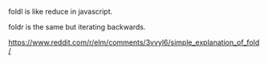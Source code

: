 foldl is like reduce in javascript.

foldr is the same but iterating backwards.

https://www.reddit.com/r/elm/comments/3vvyl6/simple_explanation_of_fold/
